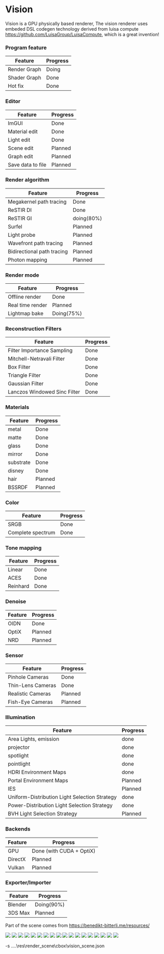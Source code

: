 # Vision

Vision is a GPU physically based renderer,
The vision renderer uses embeded DSL codegen technology derived from luisa
compute https://github.com/LuisaGroup/LuisaCompute, which is a great invention!

### Program feature

| Feature      | Progress |
|--------------|----------|
| Render Graph | Doing    |
| Shader Graph | Done     |
| Hot fix      | Done     |

### Editor

| Feature           | Progress |
|-------------------|----------|
| ImGUI             | Done     |
| Material edit     | Done     |
| Light edit        | Done     |
| Scene edit        | Planned  |
| Graph edit        | Planned  |
| Save data to file | Planned  |

### Render algorithm

| Feature                    | Progress   |
|----------------------------|------------|
| Megakernel path tracing    | Done       |
| ReSTIR DI                  | Done       |
| ReSTIR GI                  | doing(80%) |
| Surfel                     | Planned    |
| Light probe                | Planned    |
| Wavefront path tracing     | Planned    |
| Bidirectional path tracing | Planned    |
| Photon mapping             | Planned    |

### Render mode

| Feature          | Progress   |
|------------------|------------|
| Offline render   | Done       |
| Real time render | Planned    |
| Lightmap bake    | Doing(75%) |

### Reconstruction Filters

| Feature                      | Progress |
|------------------------------|----------|
| Filter Importance Sampling   | Done     |
| Mitchell-Netravali Filter    | Done     |
| Box Filter                   | Done     |
| Triangle Filter              | Done     |
| Gaussian Filter              | Done     |
| Lanczos Windowed Sinc Filter | Done     |

### Materials

| Feature   | Progress |
|-----------|----------|
| metal     | Done     |
| matte     | Done     |
| glass     | Done     |
| mirror    | Done     |
| substrate | Done     |
| disney    | Done     |
| hair      | Planned  |
| BSSRDF    | Planned  |

### Color

| Feature           | Progress |
|-------------------|----------|
| SRGB              | Done     |
| Complete spectrum | Done     |

### Tone mapping

| Feature  | Progress |
|----------|----------|
| Linear   | Done     |
| ACES     | Done     |
| Reinhard | Done     |

### Denoise

| Feature | Progress |
|---------|----------|
| OIDN    | Done     |
| OptiX   | Planned  |
| NRD     | Planned  |

### Sensor

| Feature           | Progress |
|-------------------|----------|
| Pinhole Cameras   | Done     |
| Thin-Lens Cameras | Done     |
| Realistic Cameras | Planned  |
| Fish-Eye Cameras  | Planned  |

### Illumination

| Feature                                       | Progress |
|-----------------------------------------------|----------|
| Area Lights, emission                         | done     |
| projector                                     | done     |
| spotlight                                     | done     |
| pointlight                                    | done     |
| HDRI Environment Maps                         | done     |
| Portal Environment Maps                       | Planned  |
| IES                                           | Planned  |
| Uniform-Distribution Light Selection Strategy | done     |
| Power-Distribution Light Selection Strategy   | done     |
| BVH Light Selection Strategy                  | Planned  |

### Backends

| Feature | Progress                 |
|---------|--------------------------|
| GPU     | Done (with CUDA + OptiX) |
| DirectX | Planned                  |
| Vulkan  | Planned                  |

### Exporter/Importer

| Feature | Progress   |
|---------|------------|
| Blender | Doing(90%) |
| 3DS Max | Planned    |

Part of the scene comes from https://benedikt-bitterli.me/resources/

![](gallery/dispersion.png)
![](gallery/dispersion-hero.png)
![](gallery/bunny-sss-dof.png)
![](gallery/prism.png)
![](gallery/staircase.png)
![](gallery/bathroom.png)
![](gallery/classroom-1024spp.png)
![](gallery/classroom-fog-1024spp.png)
![](gallery/output.png)
![](gallery/glass-of-water-1024spp.png)
![](gallery/spaceship-1024spp.png)
![](gallery/kitchen0.png)
![](gallery/cornell-box-fog.png)
![](gallery/projector.png)
![](gallery/tv.png)
![](gallery/cornell-box-fog-projector.png)
![](gallery/cbox-sss.png)
![](gallery/cbox-dragon.png)

-s ..\..\res\render_scene\cbox\vision_scene.json
